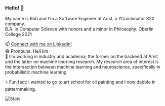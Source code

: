 ### Hello! 👋

My name is Rob and I'm a Software Engineer at Arist, a YCombinator S20 company.  
B.A. in Computer Science with honors and a minor in Philosophy. Oberlin College 2021

📫 [Connect with me on LinkedIn!](https://www.linkedin.com/in/robert-klock)  
😄 Pronouns: He/Him  
🔭 I’m working in industry and academia; the former on the backend at Arist and the latter on machine learning research. My research area of interest is the intersection between machine learning and neuroscience, specifically in probabilistic machine learning. 

⚡ Fun fact: I wanted to go to art school for oil painting and I now dabble in patternmaking.  
 
<!--


Here are some ideas to get you started:

- 🔭 I’m currently working on setting up my GitHub README.
- 🌱 I’m currently learning how to set up my GitHub README.
- 👯 I’m looking to collaborate on setting up my GitHub README.
- 🤔 I’m looking for help with setting up my GitHub README.
- 💬 Ask me about my GitHub README.
- 📫 Connect with me on LinkedIn!
- 😄 Pronouns: He/Him
- ⚡ Fun fact: 
-->

![Stats](https://github-readme-stats.vercel.app/api?username=robklock&show_icons=true&count_private=true%22%20align=%22center&hide=stars,issues)

